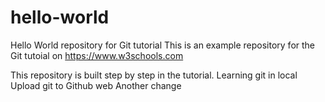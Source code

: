 # hello-world
Hello World repository for Git tutorial
This is an example repository for the Git tutoial on https://www.w3schools.com

This repository is built step by step in the tutorial.
Learning git in local
Upload git to Github web
Another change 
